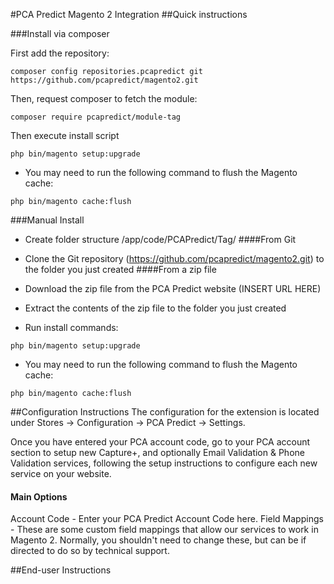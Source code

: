 #PCA Predict Magento 2 Integration
##Quick instructions

###Install via composer

First add the repository:
```
composer config repositories.pcapredict git https://github.com/pcapredict/magento2.git
```
Then, request composer to fetch the module:
```
composer require pcapredict/module-tag
```

Then execute install script
```
php bin/magento setup:upgrade
```
- You may need to run the following command to flush the Magento cache:
```
php bin/magento cache:flush
```

###Manual Install
- Create folder structure /app/code/PCAPredict/Tag/
####From Git
- Clone the Git repository (https://github.com/pcapredict/magento2.git) to the folder you just created
####From a zip file
- Download the zip file from the PCA Predict website (INSERT URL HERE)
- Extract the contents of the zip file to the folder you just created

- Run install commands:
```
php bin/magento setup:upgrade
```
- You may need to run the following command to flush the Magento cache:
```
php bin/magento cache:flush
```

##Configuration Instructions
The configuration for the extension is located under Stores -> Configuration -> PCA Predict -> Settings.

Once you have entered your PCA account code, go to your PCA account section to setup new Capture+, and optionally Email Validation & Phone Validation services, following the setup instructions to configure each new service on your website.

 

#### Main Options
Account Code - Enter your PCA Predict Account Code here.
Field Mappings - These are some custom field mappings that allow our services to work in Magento 2. Normally, you shouldn't need to change these, but can be if directed to do so by technical support.

##End-user Instructions

